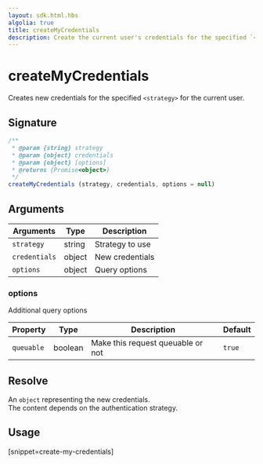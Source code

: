 ```yaml
---
layout: sdk.html.hbs
algolia: true
title: createMyCredentials
description: Create the current user's credentials for the specified `<strategy>`.
---
```


# createMyCredentials

Creates new credentials for the specified `<strategy>` for the current user.

## Signature

```javascript
/**
 * @param {string} strategy
 * @param {object} credentials
 * @param {object} [options]
 * @returns {Promise<object>}
 */
createMyCredentials (strategy, credentials, options = null)
```

## Arguments

| Arguments    | Type    | Description
|--------------|---------|-------------
| `strategy` | string | Strategy to use
| `credentials` | object | New credentials
| `options`  | object | Query options


### **options**

Additional query options

| Property     | Type    | Description                       | Default |
| ---------- | ------- | --------------------------------- | ------- |
| `queuable` | boolean| Make this request queuable or not | `true`  |


## Resolve

An `object` representing the new credentials.  
The content depends on the authentication strategy.  

## Usage

[snippet=create-my-credentials]
